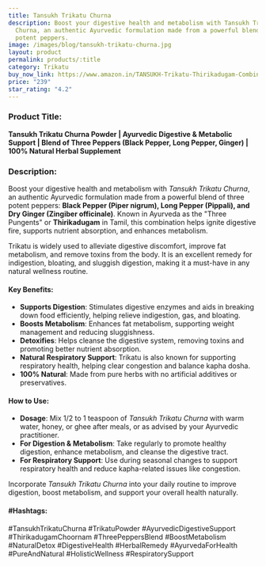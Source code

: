 ```yaml
---
title: Tansukh Trikatu Churna
description: Boost your digestive health and metabolism with Tansukh Trikatu
  Churna, an authentic Ayurvedic formulation made from a powerful blend of three
  potent peppers.
image: /images/blog/tansukh-trikatu-churna.jpg
layout: product
permalink: products/:title
category: Trikatu
buy_now_link: https://www.amazon.in/TANSUKH-Trikatu-Thirikadugam-Combination-peppers/dp/B08578SDN5/ref=sr_1_2_sspa?crid=28URIFD9O0F0A&tag=m0150-21
price: "239"
star_rating: "4.2"
---
```

### Product Title:
**Tansukh Trikatu Churna Powder | Ayurvedic Digestive & Metabolic Support | Blend of Three Peppers (Black Pepper, Long Pepper, Ginger) | 100% Natural Herbal Supplement**

### Description:
Boost your digestive health and metabolism with *Tansukh Trikatu Churna*, an authentic Ayurvedic formulation made from a powerful blend of three potent peppers: **Black Pepper (Piper nigrum), Long Pepper (Pippali), and Dry Ginger (Zingiber officinale)**. Known in Ayurveda as the "Three Pungents" or **Thirikadugam** in Tamil, this combination helps ignite digestive fire, supports nutrient absorption, and enhances metabolism.

Trikatu is widely used to alleviate digestive discomfort, improve fat metabolism, and remove toxins from the body. It is an excellent remedy for indigestion, bloating, and sluggish digestion, making it a must-have in any natural wellness routine.

#### Key Benefits:
- **Supports Digestion**: Stimulates digestive enzymes and aids in breaking down food efficiently, helping relieve indigestion, gas, and bloating.
- **Boosts Metabolism**: Enhances fat metabolism, supporting weight management and reducing sluggishness.
- **Detoxifies**: Helps cleanse the digestive system, removing toxins and promoting better nutrient absorption.
- **Natural Respiratory Support**: Trikatu is also known for supporting respiratory health, helping clear congestion and balance kapha dosha.
- **100% Natural**: Made from pure herbs with no artificial additives or preservatives.

#### How to Use:
- **Dosage**: Mix 1/2 to 1 teaspoon of *Tansukh Trikatu Churna* with warm water, honey, or ghee after meals, or as advised by your Ayurvedic practitioner.
- **For Digestion & Metabolism**: Take regularly to promote healthy digestion, enhance metabolism, and cleanse the digestive tract.
- **For Respiratory Support**: Use during seasonal changes to support respiratory health and reduce kapha-related issues like congestion.

Incorporate *Tansukh Trikatu Churna* into your daily routine to improve digestion, boost metabolism, and support your overall health naturally.

#### #Hashtags:
#TansukhTrikatuChurna #TrikatuPowder #AyurvedicDigestiveSupport #ThirikadugamChoornam #ThreePeppersBlend #BoostMetabolism #NaturalDetox #DigestiveHealth #HerbalRemedy #AyurvedaForHealth #PureAndNatural #HolisticWellness #RespiratorySupport
